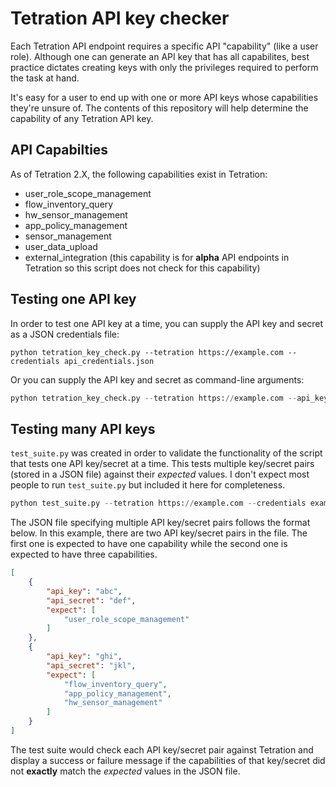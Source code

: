 # Tetration API key checker

Each Tetration API endpoint requires a specific API "capability" (like a user role). Although one can generate an API key that has all capabilites, best practice dictates creating keys with only the privileges required to perform the task at hand.

It's easy for a user to end up with one or more API keys whose capabilities they're unsure of. The contents of this repository will help determine the capability of any Tetration API key.

## API Capabilties

As of Tetration 2.X, the following capabilities exist in Tetration:
- user_role_scope_management
- flow_inventory_query
- hw_sensor_management
- app_policy_management
- sensor_management
- user_data_upload
- external_integration (this capability is for **alpha** API endpoints in Tetration so this script does not check for this capability)

## Testing one API key

In order to test one API key at a time, you can supply the API key and secret as a JSON credentials file:

```
python tetration_key_check.py --tetration https://example.com --credentials api_credentials.json
```

Or you can supply the API key and secret as command-line arguments:

```python
python tetration_key_check.py --tetration https://example.com --api_key XXXX --api_secret YYYY
```

## Testing many API keys

`test_suite.py` was created in order to validate the functionality of the script that tests one API key/secret at a time. This tests multiple key/secret pairs (stored in a JSON file) against their *expected* values. I don't expect most people to run `test_suite.py` but included it here for completeness.

```python
python test_suite.py --tetration https://example.com --credentials example.json
```

The JSON file specifying multiple API key/secret pairs follows the format below. In this example, there are two API key/secret pairs in the file. The first one is expected to have one capability while the second one is expected to have three capabilities.

```json
[
    {
        "api_key": "abc",
        "api_secret": "def",
        "expect": [
            "user_role_scope_management"
        ]
    },
    {
        "api_key": "ghi",
        "api_secret": "jkl",
        "expect": [
            "flow_inventory_query",
            "app_policy_management",
            "hw_sensor_management"
        ]
    }
]
```

The test suite would check each API key/secret pair against Tetration and display a success or failure message if the capabilities of that key/secret did not **exactly** match the *expected* values in the JSON file.